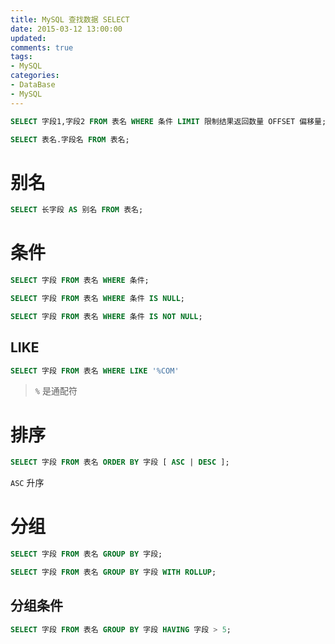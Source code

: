 ```yaml
---
title: MySQL 查找数据 SELECT
date: 2015-03-12 13:00:00
updated:
comments: true
tags:
- MySQL
categories:
- DataBase
- MySQL
---
```


```sql
SELECT 字段1,字段2 FROM 表名 WHERE 条件 LIMIT 限制结果返回数量 OFFSET 偏移量;
```

<!--more-->

```sql
SELECT 表名.字段名 FROM 表名;
```

# 别名

```sql
SELECT 长字段 AS 别名 FROM 表名;
```

# 条件

```sql
SELECT 字段 FROM 表名 WHERE 条件;
```

```sql
SELECT 字段 FROM 表名 WHERE 条件 IS NULL;
```

```sql
SELECT 字段 FROM 表名 WHERE 条件 IS NOT NULL;
```

## LIKE

```sql
SELECT 字段 FROM 表名 WHERE LIKE '%COM'
```

> `%` 是通配符

# 排序

```sql
SELECT 字段 FROM 表名 ORDER BY 字段 [ ASC | DESC ];
```

`ASC` 升序

# 分组

```sql
SELECT 字段 FROM 表名 GROUP BY 字段;
```

```sql
SELECT 字段 FROM 表名 GROUP BY 字段 WITH ROLLUP;
```

## 分组条件

```sql
SELECT 字段 FROM 表名 GROUP BY 字段 HAVING 字段 > 5;
```

